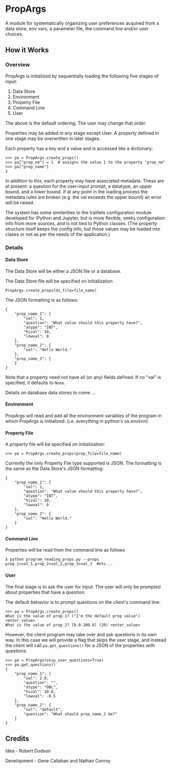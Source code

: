 # PropArgs
A module for systematically organizing user preferences acquired from a data store, env vars, a parameter file, the command line and/or user choices.

## How it Works

### Overview
PropArgs is initialized by sequentially loading the following five stages of input:

1. Data Store
2. Environment
3. Property File
4. Command Line
5. User

The above is the default ordering. The user may change that order.

Properties may be added in any stage except User. A property defined in one stage may be overwritten in later stages. 

Each property has a key and a value and is accessed like a dictionary:

    >>> pa = PropArgs.create_props()
    >>> pa["prop_nm"] = 1  # assigns the value 1 to the property "prop_nm"
    >>> pa["prop_name"]
    1

In addition to this, each property may have associated metadata. These are at present: a question for the
user-input prompt, a datatype, an upper bound, and a lower bound. If at any point in the loading process the
metadata rules are broken (e.g. the val exceeds the upper bound) an error will be raised.

The system has some similarities to the traitlets configuration module developed for iPython and Jupyter, but is more flexible, seeks configuration info from more sources, and is not tied to Python classes. (The property structure itself keeps the config info, but those values may be loaded into clases or not as per the needs of the application.)

### Details

#### Data Store
The Data Store will be either a JSON file or a database.

The Data Store file will be specified on initialization

    PropArgs.create_props(ds_file=file_name)

The JSON formatting is as follows:

    {
        "prop_name_1": {
            "val": 1,
            "question": "What value should this property have?",
            "atype": "INT",
            "hival": 10,
            "lowval": 0
        },
        "prop_name_2": {
            "val": "Hello World."
        },
        "prop_name_3": {
        }
    }

Note that a property need not have all (or any) fields defined. If no "val" is specified, it defaults to `None`.

Details on database data stores to come ...


#### Environment
PropArgs will read and add all the environment variables of the program in which PropArgs is initialized.
(i.e. everything in python's os.environ)


#### Property File
A property file will be specified on initialization:

    >>> pa = PropArgs.create_props(prop_file=file_name)

Currently the only Property File type supported is JSON. The formatting is the same as the Data Store's 
JSON formatting:

    {
        "prop_name_1": {
            "val": 1,
            "question": "What value should this property have?",
            "atype": "INT",
            "hival": 10,
            "lowval": 0
        },
        "prop_name_2": {
            "val": "Hello World."
        }
    }


#### Command Line
Properties will be read from the command line as follows

    $ python program_reading_props.py --props prop_1=val_1,prop_2=val_2,prop_3=val_3  #etc...

#### User
The final stage is to ask the user for input. The user will only be prompted about properties that have a question.

The default behavior is to prompt questions on the client's command line:

    >>> pa = PropArgs.create_props()
    What is the value of prop_1? ("I'm the default prop value") <enter_value>
    What is the value of prop_2? [0.0-100.0] (20) <enter_value>

However, the client program may take over and ask questions in its own way. In this case we will provide a flag
that skips the user stage, and instead the client will call `pa.get_questions()` for a JSON of the properties with
questions.

    >>> pa = PropArgs(skip_user_questions=True)
    >>> pa.get_questions()
    {
        "prop_name_1": {
            "val": 2.0,
            "question": "",
            "atype": "DBL",
            "hival": 10.0,
            "lowval": -0.5
        },
        "prop_name_2": {
            "val": "default",
            "question": "What should prop_name_2 be?"
        }
    }

## Credits
Idea - Robert Dodson

Development - Gene Callahan and Nathan Conroy
